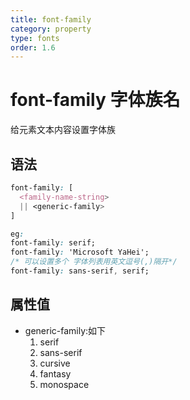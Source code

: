 ```yaml
---
title: font-family
category: property
type: fonts
order: 1.6
---
```


# font-family 字体族名

给元素文本内容设置字体族

## 语法

```css
font-family: [
  <family-name-string>
  || <generic-family>
]

eg:
font-family: serif;
font-family: 'Microsoft YaHei';
/* 可以设置多个 字体列表用英文逗号(,)隔开*/
font-family: sans-serif, serif;
```

## 属性值

* generic-family:如下
  1. serif
  1. sans-serif
  1. cursive
  1. fantasy
  1. monospace
